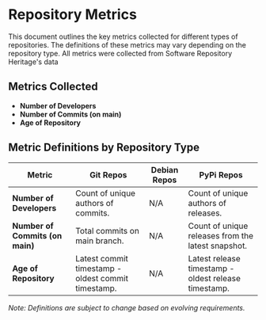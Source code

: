 # Repository Metrics

This document outlines the key metrics collected for different types of repositories. The definitions of these metrics may vary depending on the repository type. All metrics were collected from Software Repository Heritage's data 

## Metrics Collected

- **Number of Developers**
- **Number of Commits (on main)**
- **Age of Repository**

## Metric Definitions by Repository Type

| Metric                 | Git Repos | Debian Repos | PyPi Repos |
|------------------------|-----------------------|-----------------------|-----------------------|
| **Number of Developers** | Count of unique authors of commits. | N/A | Count of unique authors of releases. |
| **Number of Commits (on main)** | Total commits on main branch. | N/A | Count of unique releases from the latest snapshot. |
| **Age of Repository**  | Latest commit timestamp - oldest commit timestamp. | N/A | Latest release timestamp - oldest release timestamp. |

_Note: Definitions are subject to change based on evolving requirements._
